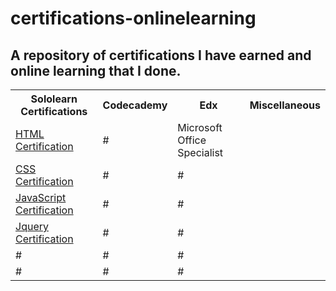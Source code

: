 # certifications-onlinelearning
<h2>A repository of certifications I have earned and online learning that I done.</h2>

<table>
  <tr>
    <th>Sololearn Certifications</th>
    <th>Codecademy</th>
    <th>Edx</th>
    <th>Miscellaneous</th>
  </tr>
  <tr>
    <td><a href="https://www.sololearn.com/Certificate/1014-324133/pdf/">HTML Certification</a></td>
    <td>#</td>
    <td>Microsoft Office Specialist</td>
  </tr>
  <tr>
    <td><a href="https://www.sololearn.com/Certificate/1023-324133/pdf/">CSS Certification</a></td>
    <td>#</td>
    <td>#</td>
  </tr>
  <tr>
    <td><a href="https://www.sololearn.com/Certificate/1024-324133/pdf/">JavaScript Certification</a></td>
    <td>#</td>
    <td>#</td>
  </tr>
  <tr>
    <td><a href="https://www.sololearn.com/Certificate/1082-324133/pdf/">Jquery Certification</a></td>
    <td>#</td>
    <td>#</td>
  </tr>
  <tr>
    <td>#</td>
    <td>#</td>
    <td>#</td>
  </tr>
  <tr>
    <td>#</td>
    <td>#</td>
    <td>#</td>
  </tr>
</table>
